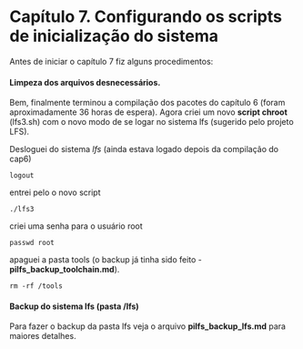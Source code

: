 # Capítulo 7. Configurando os scripts de inicialização do sistema

Antes de iniciar o capítulo 7 fiz alguns procedimentos:

#### Limpeza dos arquivos desnecessários.

Bem, finalmente terminou a compilação dos pacotes do capítulo 6 (foram aproximadamente 36 horas de espera). Agora criei um novo **script chroot** (lfs3.sh) com o novo modo de se logar no sistema lfs (sugerido pelo projeto LFS).

Desloguei do sistema *lfs* (ainda estava logado depois da compilação do cap6)

```
logout

```

entrei pelo o novo script

```
./lfs3

```

criei uma senha para o usuário root

```
passwd root

```

apaguei a pasta tools (o backup já tinha sido feito - **pilfs_backup_toolchain.md**).

```
rm -rf /tools

```

#### Backup do sistema lfs (pasta /lfs)

Para fazer o backup da pasta lfs veja o arquivo **pilfs_backup_lfs.md** para maiores detalhes.

